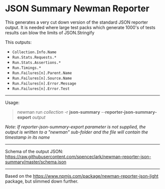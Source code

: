 # JSON Summary Newman Reporter

This generates a very cut down version of the standard JSON reporter output.
It is needed where large test packs which generate 1000's of tests results can blow the limits of JSON.Stringify

This outputs:

- `Collection.Info.Name`
- `Run.Stats.Requests.*`
- `Run.Stats.Assertions.*`
- `Run.Timings.*`
- `Run.Failures[n].Parent.Name`
- `Run.Failures[n].Source.Name`
- `Run.Failures[n].Error.Message`
- `Run.Failures[n].Error.Test`

---

Usage:
> newman run *collection* -r **json-summary** --**reporter-json-summary-export** *output*

*Note: If reporter-json-summary-export parameter is not supplied, the output is written to a "newman" sub-folder and the file will contain the timestamp in its name*

---
Schema of the output JSON:
https://raw.githubusercontent.com/spenceclark/newman-reporter-json-summary/master/schema.json

---

Based on the https://www.npmjs.com/package/newman-reporter-json-light package, but slimmed down further.
